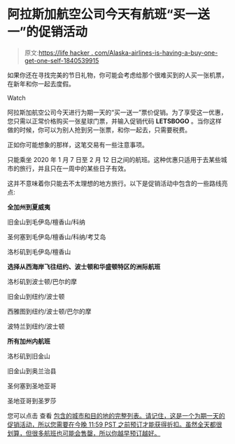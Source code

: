 # 阿拉斯加航空公司今天有航班“买一送一”的促销活动

> 原文:[https://life hacker . com/Alaska-airlines-is-having-a-buy-one-get-one-self-1840539915](https://lifehacker.com/alaska-airlines-is-having-a-buy-one-get-one-sale-for-f-1840539915)

如果你还在寻找完美的节日礼物，你可能会考虑给那个很难买到的人买一张机票，在新年和你一起去度假。

Watch

阿拉斯加航空公司今天进行为期一天的“买一送一”票价促销。为了享受这一优惠，您只需以正常价格购买一张星球门票，并输入促销代码 **LETSBOGO** 。当你这样做的时候，你可以为别人抢到另一张票，和你一起去，只需要税费。

正如你可能想象的那样，这笔交易有一些注意事项。

只能乘坐 2020 年 1 月 7 日至 2 月 12 日之间的航班。这种优惠只适用于去某些城市的旅行，并且只在一周中的某些日子有效。

这并不意味着你只能去不太理想的地方旅行。以下是促销活动中包含的一些路线亮点:

**全加州到夏威夷**

旧金山到毛伊岛/檀香山/科纳

圣何塞到毛伊岛/檀香山/科纳/考艾岛

洛杉矶到毛伊岛/檀香山

**选择从西海岸飞往纽约、波士顿和华盛顿特区的洲际航班**

洛杉矶到波士顿/巴尔的摩

旧金山到纽约/波士顿

西雅图到纽约/波士顿/巴尔的摩

波特兰到纽约/波士顿

**所有加州内航班**

洛杉矶到旧金山

旧金山到奥兰治县

圣何塞到圣地亚哥

圣地亚哥到圣罗莎

您可以点击 查看 [包含的城市和目的地的完整列表。请记住，这是一个为期一天的促销活动，所以您需要在今晚 11:59 PST 之前预订才能获得折扣。虽然全天都很划算，但很多航班也可能会售罄，所以你越早预订越好。](http://www.alaskaair.com/LetsBogo)